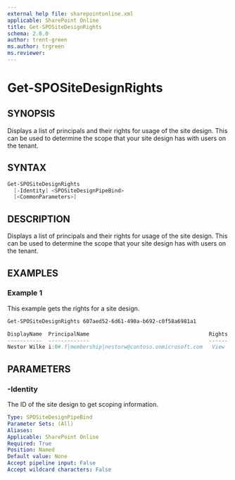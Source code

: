 ```yaml
---
external help file: sharepointonline.xml
applicable: SharePoint Online
title: Get-SPOSiteDesignRights
schema: 2.0.0
author: trent-green
ms.author: trgreen
ms.reviewer:
---
```


# Get-SPOSiteDesignRights

## SYNOPSIS

Displays a list of principals and their rights for usage of the site design. This can be used to determine the scope that your site design has with users on the tenant.

## SYNTAX

```powershell
Get-SPOSiteDesignRights
  [-Identity] <SPOSiteDesignPipeBind>
  [<CommonParameters>]
```

## DESCRIPTION

Displays a list of principals and their rights for usage of the site design. This can be used to determine the scope that your site design has with users on the tenant.

## EXAMPLES

### Example 1 

This example gets the rights for a site design.

```powershell
Get-SPOSiteDesignRights 607aed52-6d61-490a-b692-c0f58a6981a1

DisplayName  PrincipalName                                      Rights
-----------  -------------                                      ------
Nestor Wilke i:0#.f|membership|nestorw@contoso.onmicrosoft.com   View
```


## PARAMETERS

### -Identity
The ID of the site design to get scoping information.

```yaml
Type: SPOSiteDesignPipeBind
Parameter Sets: (All)
Aliases: 
Applicable: SharePoint Online
Required: True 
Position: Named
Default value: None
Accept pipeline input: False
Accept wildcard characters: False 
```

